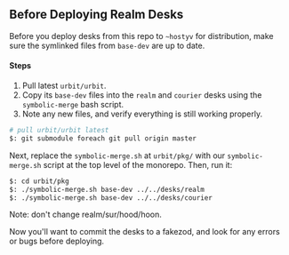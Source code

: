 ## Before Deploying Realm Desks

Before you deploy desks from this repo to `~hostyv` for distribution,
make sure the symlinked files from `base-dev` are up to date.

#### Steps
1. Pull latest `urbit/urbit`.
2. Copy its `base-dev` files into the `realm` and `courier` desks
   using the `symbolic-merge` bash script.
3. Note any new files, and verify everything is still working properly.

```bash
# pull urbit/urbit latest
$: git submodule foreach git pull origin master
```
Next, replace the `symbolic-merge.sh` at `urbit/pkg/` with our `symbolic-merge.sh` script at the top level of the monorepo.  Then, run it:
```bash
$: cd urbit/pkg
$: ./symbolic-merge.sh base-dev ../../desks/realm
$: ./symbolic-merge.sh base-dev ../../desks/courier
```
Note: don't change realm/sur/hood/hoon.

Now you'll want to commit the desks to a fakezod, and look for any errors or bugs before deploying.
